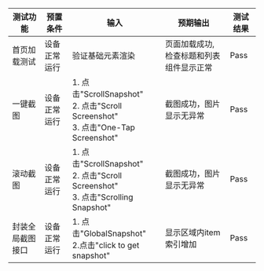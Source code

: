 | 测试功能     | 预置条件     | 输入                   | 预期输出                    | 测试结果 |
| ------------ | ------------ | ---------------------- | --------------------------- | -------- |
| 首页加载测试 | 设备正常运行 | 验证基础元素渲染       | 页面加载成功,检查标题和列表组件显示正常         | Pass     |
| 一键截图 | 设备正常运行 | 1. 点击"ScrollSnapshot"<br/>2. 点击"Scroll Screenshot"<br/>3. 点击"One-Tap Screenshot" | 截图成功，图片显示无异常 | Pass     |
| 滚动截图 | 设备正常运行 | 1. 点击"ScrollSnapshot"<br/>2. 点击"Scroll Screenshot"<br/>3. 点击"Scrolling Snapshot" | 截图成功，图片显示无异常 | Pass     |
| 封装全局截图接口 | 设备正常运行 | 1. 点击"GlobalSnapshot"<br/>2.点击"click to get snapshot" | 显示区域内item索引增加 | Pass     |


